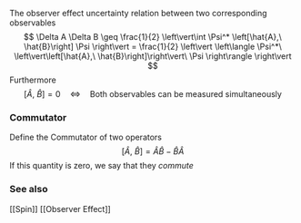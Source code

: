 The observer effect uncertainty relation between two corresponding observables
$$
\Delta A \Delta B \geq
\frac{1}{2} \left\vert\int \Psi^* \left[\hat{A},\ \hat{B}\right] \Psi \right\vert = 
\frac{1}{2} \left\vert \left\langle \Psi^*\ \left\vert\left[\hat{A},\ \hat{B}\right]\right\vert\ \Psi \right\rangle \right\vert
$$
Furthermore
$$
\left[\hat{A},\ \hat{B}\right] = 0
\quad \iff \quad
\text{Both observables can be measured simultaneously}
$$
### Commutator
Define the Commutator of two operators 
$$
\left[\hat{A},\ \hat{B}\right] = \hat{A}\hat{B} - \hat{B}\hat{A}
$$
If this quantity is zero, we say that they *commute*
### See also
[[Spin]]
[[Observer Effect]]